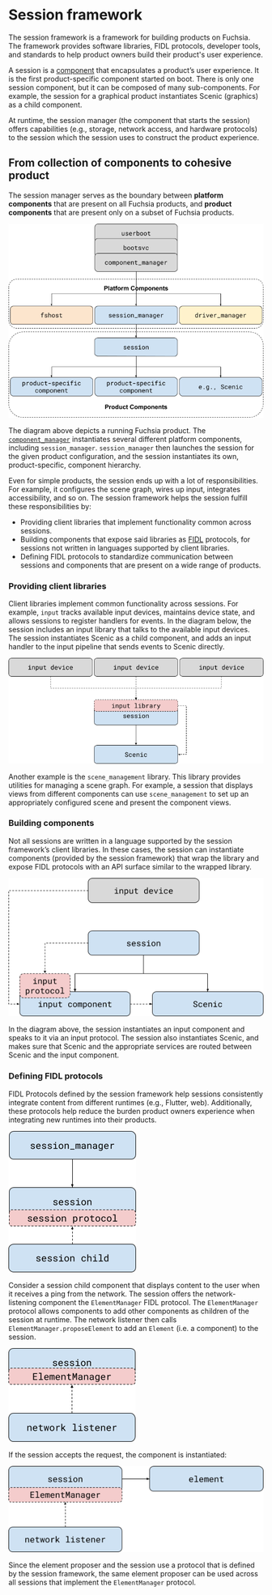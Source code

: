 # Session framework

The session framework is a framework for building products on Fuchsia. The
framework provides software libraries, FIDL protocols, developer tools, and
standards to help product owners build their product's user experience.

A session is a [component](/docs/concepts/components/introduction.md)
that encapsulates a product’s user experience. It is the first product-specific
component started  on boot. There is only one session component, but it can be
composed of many sub-components. For example, the session for a graphical
product instantiates Scenic (graphics) as a child component.

At runtime, the session manager (the component that starts the session) offers
capabilities (e.g., storage, network access, and hardware protocols) to the
session which the session uses to construct the product experience.

## From collection of components to cohesive product

The session manager serves as the boundary between **platform components** that
are present on all Fuchsia products, and **product components** that are
present only on a subset of Fuchsia products.

![Component Topology](images/platform-product.png)

The diagram above depicts a running Fuchsia product. The
[`component_manager`](/docs/glossary.md#component-manager)
instantiates several different platform components, including
`session_manager`. `session_manager` then launches the session for the given
product configuration, and the session instantiates its own, product-specific,
component hierarchy.

Even for simple products, the session ends up with a lot of responsibilities.
For example, it configures the scene graph, wires up input, integrates
accessibility, and so on. The session framework helps the session fulfill these
responsibilities by:

*   Providing client libraries that implement functionality common across
sessions.
*   Building components that expose said libraries as [FIDL](/docs/concepts/fidl/overview.md)
protocols, for sessions not written in languages supported by client libraries.
*   Defining FIDL protocols to standardize communication between sessions and
components that are present on a wide range of products.

### Providing client libraries

Client libraries implement common functionality across sessions. For example,
`input` tracks available input devices, maintains device state, and allows
sessions to register handlers for events. In the diagram below, the session
includes an input library that talks to the available input devices. The
session instantiates Scenic as a child component, and adds an input handler to
the input pipeline that sends events to Scenic directly.

![Input Client Library](images/input-library.png)

Another example is the `scene_management` library. This library provides
utilities for managing a scene graph. For example, a session that displays
views from different components can use `scene_management` to set up an
appropriately configured scene and present the component views.

### Building components

Not all sessions are written in a language supported by the session framework’s
client libraries. In these cases, the session can instantiate components
(provided by the session framework) that wrap the library and expose FIDL
protocols with an API surface similar to the wrapped library.

![Input Component](images/input-component.png)

In the diagram above, the session instantiates an input component and speaks to
it via an input protocol. The session also instantiates Scenic, and makes sure
that Scenic and the appropriate services are routed between Scenic and the
input component.

### Defining FIDL protocols

FIDL Protocols defined by the session framework help sessions consistently
integrate content from different runtimes (e.g., Flutter, web). Additionally,
these protocols help reduce the burden product owners experience when
integrating new runtimes into their products.

![Session Protocols](images/session-protocol.png)

Consider a session child component that displays content to the user when it
receives a ping from the network. The session offers the network-listening
component the `ElementManager` FIDL protocol. The `ElementManager` protocol
allows components to add other components as children of the session at
runtime. The network listener then calls `ElementManager.proposeElement` to add
an `Element` (i.e. a component) to the session.

![Element Manager](images/element-manager.png)

If the session accepts the request, the component is instantiated:

![Element Added](images/element-added.png)

Since the element proposer and the session use a protocol that is defined by
the session framework, the same element proposer can be used across all sessions
that implement the `ElementManager` protocol.
